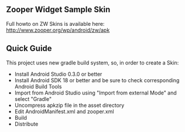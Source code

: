 ## Zooper Widget Sample Skin

Full howto on ZW Skins is available here: http://www.zooper.org/wp/android/zw/apk

## Quick Guide

This project uses new gradle build system, so, in order to create a Skin:
  * Install Android Studio 0.3.0 or better
  * Install Android SDK 18 or better and be sure to check corresponding Android Build Tools
  * Import from Android Studio using "Import from external Mode" and select "Gradle"
  * Uncompress apkzip file in the asset directory
  * Edit AndroidManifest.xml and zooper.xml
  * Build
  * Distribute
